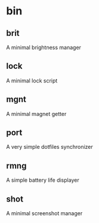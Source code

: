 # bin

## brit

A minimal brightness manager

## lock

A minimal lock script

## mgnt

A minimal magnet getter

## port

A very simple dotfiles synchronizer

## rmng

A simple battery life displayer

## shot

A minimal screenshot manager
